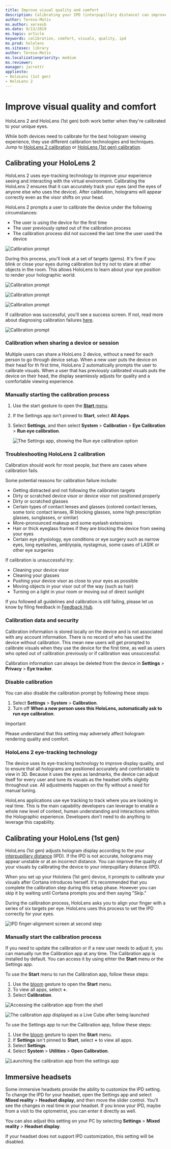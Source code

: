 ```yaml
---
title: Improve visual quality and comfort
description: Calibrating your IPD (interpupillary distance) can improve the quality of your visuals. Both HoloLens and Windows Mixed Reality immersive headsets offer ways to customize IPD.
author: Teresa-Motiv
ms.author: xerxesb
ms.date: 9/13/2019
ms.topic: article
keywords: calibration, comfort, visuals, quality, ipd
ms.prod: hololens
ms.sitesec: library
author: Teresa-Motiv
ms.localizationpriority: medium
ms.reviewer: 
manager: jarrettr
appliesto:
- HoloLens (1st gen)
- HoloLens 2
---
```


# Improve visual quality and comfort

HoloLens 2 and HoloLens (1st gen) both work better when they're calibrated to your unique eyes.

While both devices need to calibrate for the best hologram viewing experience, they use different calibration technologies and techniques.  Jump to [HoloLens 2 calibration](#calibrating-your-hololens-2) or [HoloLens (1st gen) calibration](#calibrating-your-hololens-1st-gen).

## Calibrating your HoloLens 2

HoloLens 2 uses eye-tracking technology to improve your experience seeing and interacting with the virtual environment. Calibrating the HoloLens 2 ensures that it can accurately track your eyes (and the eyes of anyone else who uses the device).  After calibration, holograms will appear correctly even as the visor shifts on your head.

HoloLens 2 prompts a user to calibrate the device under the following circumstances:

- The user is using the device for the first time
- The user previously opted out of the calibration process
- The calibration process did not succeed the last time the user used the device

![Calibration prompt](./images/07-et-adjust-for-your-eyes.png)

During this process, you'll look at a set of targets (gems). It's fine if you blink or close your eyes during calibration but try not to stare at other objects in the room.  This allows HoloLens to learn about your eye position to render your holographic world.

![Calibration prompt](./images/07-et-hold-head-still.png)

![Calibration prompt](./images/08-et-gems.png)

![Calibration prompt](./images/09-et-adjusting.png)

If calibration was successful, you'll see a success screen.  If not, read more about diagnosing calibration failures [here](#Troubleshooting-HoloLens-2-calibration).

![Calibration prompt](./images/10-et-success.png)

### Calibration when sharing a device or session

Multiple users can share a HoloLens 2 device, without a need for each person to go through device setup. When a new user puts the device on their head for th first time, HoloLens 2 automatically prompts the user to calibrate visuals. When a user that has previously calibrated visuals puts the device on their head, the display seamlessly adjusts for quality and a comfortable viewing experience.  

### Manually starting the calibration process

1. Use the start gesture to open the [**Start** menu](hololens2-basic-usage.md#navigate-windows-holographic).
1. If the Settings app isn't pinned to **Start**, select **All Apps**.
1. Select **Settings**, and then select **System** > **Calibration** > **Eye Calibration** > **Run eye calibration**.

   ![The Settings app, showing the Run eye calibration option](./images/C-Settings.Calibration.png)

### Troubleshooting HoloLens 2 calibration

Calibration should work for most people, but there are cases where calibration fails.
  
Some potential reasons for calibration failure include:

- Getting distracted and not following the calibration targets
- Dirty or scratched device visor or device visor not positioned properly
- Dirty or scratched glasses
- Certain types of contact lenses and glasses (colored contact lenses, some toric contact lenses, IR blocking glasses, some high prescription glasses, sunglasses, or similar)
- More-pronounced makeup and some eyelash extensions
- Hair or thick eyeglass frames if they are blocking the device from seeing your eyes
- Certain eye physiology, eye conditions or eye surgery such as narrow eyes, long eyelashes, amblyopia, nystagmus, some cases of LASIK or other eye surgeries

If calibration is unsuccessful try:

- Cleaning your device visor
- Cleaning your glasses
- Pushing your device visor as close to your eyes as possible
- Moving objects in your visor out of the way (such as hair)
- Turning on a light in your room or moving out of direct sunlight

If you followed all guidelines and calibration is still failing, please let us know by filing feedback in [Feedback Hub](hololens-feedback.md).

### Calibration data and security

Calibration information is stored locally on the device and is not associated with any account information. There is no record of who has used the device without calibration. This mean new users will get prompted to calibrate visuals when they use the device for the first time, as well as users who opted out of calibration previously or if calibration was unsuccessful.

Calibration information can always be deleted from the device in **Settings** > **Privacy** > **Eye tracker**.  

### Disable calibration

You can also disable the calibration prompt by following these steps:

1. Select **Settings** > **System** > **Calibration**.
1. Turn off **When a new person uses this HoloLens, automatically ask to run eye calibration**.

> [!IMPORTANT]
> Please understand that this setting may adversely affect hologram rendering quality and comfort.

### HoloLens 2 eye-tracking technology

The device uses its eye-tracking technology to improve display quality, and to ensure that all holograms are positioned accurately and comfortable to view in 3D. Because it uses the eyes as landmarks, the device can adjust itself for every user and tune its visuals as the headset shifts slightly throughout use.  All adjustments happen on the fly without a need for manual tuning.

HoloLens applications use eye tracking to track where you are looking in real time. This is the main capability developers can leverage to enable a whole new level of context, human understanding and interactions within the Holographic experience. Developers don’t need to do anything to leverage this capability.

## Calibrating your HoloLens (1st gen)

HoloLens (1st gen) adjusts hologram display according to the your [interpupillary distance](https://en.wikipedia.org/wiki/Interpupillary_distance) (IPD). If the IPD is not accurate, holograms may appear unstable or at an incorrect distance. You can improve the quality of your visuals by calibrating the device to your interpupillary distance (IPD).

When you set up your Hololens (1st gen) device, it prompts to calibrate your visuals after Cortana introduces herself. It's recommended that you complete the calibration step during this setup phase. However you can skip it by waiting until Cortana prompts you and then saying "Skip."

During the calibration process, HoloLens asks you to align your finger with a series of six targets per eye. HoloLens uses this process to set the IPD correctly for your eyes.

![IPD finger-alignment screen at second step](./images/ipd-finger-alignment-300px.jpg)

### Manually start the calibration process

If you need to update the calibration or if a new user needs to adjust it, you can manually run the Calibration app at any time. The Calibration app is installed by default. You can access it by using eihter the **Start** menu or the Settings app.

To use the **Start** menu to run the Calibration app, follow these steps:

1. Use the [bloom](hololens1-basic-usage.md) gesture to open the **Start** menu.
1. To view all apps, select **+**.
1. Select **Calibration**.

![Accessing the calibration app from the shell](./images/calibration-shell.png)

![The calibration app displayed as a Live Cube after being launched](./images/calibration-livecube-200px.png)

To use the Settings app to run the Calibration app, follow these steps:

1. Use the [bloom](hololens1-basic-usage.md) gesture to open the **Start** menu.
1. If **Settings** isn't pinned to **Start**, select **+** to view all apps.
1. Select **Settings**.
1. Select **System** > **Utilities** > **Open Calibration**.

![Launching the calibration app from the settings app](./images/calibration-settings-500px.jpg)

## Immersive headsets

Some immersive headsets provide the ability to customize the IPD setting. To change the IPD for your headset, open the Settings app and select **Mixed reality** > **Headset display**, and then move the slider control. You’ll see the changes in real time in your headset. If you know your IPD, maybe from a visit to the optometrist, you can enter it directly as well.

You can also adjust this setting on your PC by selecting **Settings** > **Mixed reality** > **Headset display**.

If your headset does not support IPD customization, this setting will be disabled.
